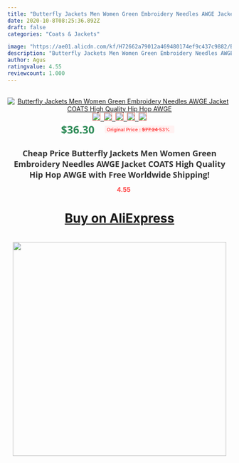 ```yaml
---
title: "Butterfly Jackets Men Women Green Embroidery Needles AWGE Jacket COATS High Quality Hip Hop AWGE"
date: 2020-10-8T08:25:36.892Z
draft: false
categories: "Coats & Jackets"

image: "https://ae01.alicdn.com/kf/H72662a79012a469480174ef9c437c9882/Butterfly-Jackets-Men-Women-Green-Embroidery-Needles-AWGE-Jacket-COATS-High-Quality-Hip-Hop-AWGE.jpg"
description: "Butterfly Jackets Men Women Green Embroidery Needles AWGE Jacket COATS High Quality Hip Hop AWGE"
author: Agus
ratingvalue: 4.55
reviewcount: 1.000
---
```

<br>
<div style="text-align: center;">
<a href="https://s.click.aliexpress.com/e/_Am8xaz" target="_blank" rel="nofollow noopener noreferrer"><img alt="Butterfly Jackets Men Women Green Embroidery Needles AWGE Jacket COATS High Quality Hip Hop AWGE" class="magnifier-image" src="https://ae01.alicdn.com/kf/H72662a79012a469480174ef9c437c9882/Butterfly-Jackets-Men-Women-Green-Embroidery-Needles-AWGE-Jacket-COATS-High-Quality-Hip-Hop-AWGE.jpg_640x640.jpg">
<br>
<img style="border:1px solid salmon" src="https://ae01.alicdn.com/kf/H72662a79012a469480174ef9c437c9882/Butterfly-Jackets-Men-Women-Green-Embroidery-Needles-AWGE-Jacket-COATS-High-Quality-Hip-Hop-AWGE.jpg_120x120.jpg">&nbsp;&nbsp;<img style="border:1px solid salmon" src="https://ae01.alicdn.com/kf/H8edb3c6e3f1c4329bee2ec162d1b3f33l/Butterfly-Jackets-Men-Women-Green-Embroidery-Needles-AWGE-Jacket-COATS-High-Quality-Hip-Hop-AWGE.jpg_120x120.jpg">&nbsp;&nbsp;<img style="border:1px solid salmon" src="https://ae01.alicdn.com/kf/Hde55a0b1fc8c43e6b26e3bcbedb6b5e0p/Butterfly-Jackets-Men-Women-Green-Embroidery-Needles-AWGE-Jacket-COATS-High-Quality-Hip-Hop-AWGE.jpg_120x120.jpg">&nbsp;&nbsp;<img style="border:1px solid salmon" src="https://ae01.alicdn.com/kf/Hef451d39d5004680923cdfaf1fe14e47i/Butterfly-Jackets-Men-Women-Green-Embroidery-Needles-AWGE-Jacket-COATS-High-Quality-Hip-Hop-AWGE.jpg_120x120.jpg">&nbsp;&nbsp;<img style="border:1px solid salmon" src="https://ae01.alicdn.com/kf/H677be7f7e9254823a428708650666fa1C/Butterfly-Jackets-Men-Women-Green-Embroidery-Needles-AWGE-Jacket-COATS-High-Quality-Hip-Hop-AWGE.jpg_120x120.jpg"></a></div><br0>
<div style="text-align: center;"><span style="background-color: white; border: 0px; box-sizing: border-box; color: seagreen; display: inline-block; font-family: &quot;open sans&quot; , &quot;arial&quot; , &quot;helvetica&quot; , sans-serif , &quot;heiti&quot;; font-size: 24px; font-stretch: inherit; font-weight: 700; line-height: inherit; margin: 0px 10px 0px 0px; padding: 0px; vertical-align: middle;">$36.30 </span>
<span style="background: rgb(255 , 241 , 241); border-radius: 3px; border: 0px; box-sizing: border-box; color: #ff4747; display: inline-block; font-family: inherit; font-size: 12px; font-stretch: inherit; font-style: inherit; font-variant: inherit; font-weight: 600; line-height: inherit; margin: 0px; padding: 2px 5px; transform: scale(0.9); vertical-align: middle;">Original Price : <b style="text-decoration: line-through;">$77.24 </b> 53%&nbsp;&nbsp;</span></div>
<h1 style="color: #333333; display: inline-block; font-family: &quot;open sans&quot; , &quot;arial&quot; , &quot;helvetica&quot; , sans-serif , &quot;heiti&quot;; font-size: 18px; font-stretch: inherit; font-weight: 700; text-align: center;">Cheap Price Butterfly Jackets Men Women Green Embroidery Needles AWGE Jacket COATS High Quality Hip Hop AWGE with Free Worldwide Shipping!</h1>
<div style="color: #ff4747; text-align: center;">
<img src="https://4.bp.blogspot.com/-M0ZcTcb-5uY/XleCXlxnR4I/AAAAAAAAAEc/OrjgMkXV1oMQFaCRZj5HQwOCBcu3w1FegCPcBGAYYCw/s1600/star.png" style="height: 15px;">&nbsp;<b>4.55</b></div>
<div class="button_cont" align="center"><a class="buynow_a" href="https://s.click.aliexpress.com/e/_Am8xaz" target="_blank" rel="nofollow noopener noreferrer"><H1>Buy on AliExpress</H1></a></div><br>
<div class="separator" style="clear: both; text-align: center;">
<img src="https://lh3.googleusercontent.com/-pTy5HemUv9M/XlePHvY0dAI/AAAAAAAAAE4/0nX5iRUoIWY8eMW9Dpxeirr157OZliDIgCLcBGAsYHQ/s1600/badge.gif" width="480">
</div>
